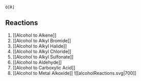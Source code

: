 ```smiles
O[R]
```
## Reactions
1. [[Alcohol to Alkene]]
2. [[Alcohol to Alkyl Bromide]]
3. [[Alcohol to Alkyl Halide]]
4. [[Alcohol to Alkyl Chloride]]
5. [[Alcohol to Alkyl Sulfonate]]
6. [[Alcohol to Aldehyde]]
7. [[Alcohol to Carboxylic Acid]]
8. [[Alcohol to Metal Alkoxide]]
![[alcoholReactions.svg|700]]